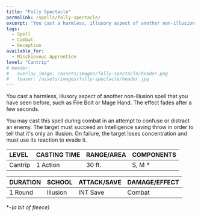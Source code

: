 ```yaml
---
title: "Folly Spectacle"
permalink: /spells/folly-spectacle/
excerpt: "You cast a harmless, illusory aspect of another non-illusion spell that you have seen before."
tags:
  - Spell
  - Combat
  - Deception
available_for:
  - Mischievous Apprentice
level: "Cantrip"
# header:
#   overlay_image: /assets/images/folly-spectacle/header.png
#   teaser: /assets/images/folly-spectacle/header.jpg
---
```


You cast a harmless, illusory aspect of another non-illusion spell that you have seen before, such as Fire Bolt or Mage Hand. The effect fades after a few seconds.

You may cast this spell during combat in an attempt to confuse or distract an enemy. The target must succeed an Intelligence saving throw in order to tell that it's only an illusion. On failure, the target loses concentration and must use its reaction to evade it.


| LEVEL          | CASTING TIME   | RANGE/AREA     | COMPONENTS     |
| :------------- | :------------- | :------------- | :------------- |
| Cantrip        | 1 Action       | 30 ft.         | S, M *         |

| DURATION       | SCHOOL         | ATTACK/SAVE    | DAMAGE/EFFECT  |
| :------------- | :------------- | :------------- | :------------- |
| 1 Round        | Illusion       | INT Save       | Combat         |

\*-*(a bit of fleece)*
